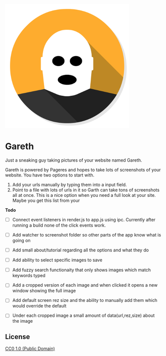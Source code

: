 <img src="https://github.com/Blumed/Electron-Screenshots/blob/master/icons/Apps-CSGO.png" width="400px" height="400px" alt="Gareth Mac App">

# Gareth

Just a sneaking guy taking pictures of your website named Gareth.

Gareth is powered by Pageres and hopes to take lots of screenshots of your website. You have two options to start with.

1. Add your urls manually by typing them into a input field.
2. Point to a file with lots of urls in it so Garth can take tons of screenshots all at once. This is a nice option when you need a full look at your site. Maybe you get this list from your

**Todo**

- [ ] Connect event listeners in render.js to app.js using ipc. Currently after running a build none of the click events work.
- [ ] Add watcher to screenshot folder so other parts of the app know what is going on
- [ ] Add small about/tutorial regarding all the options and what they do
- [ ] Add ability to select specific images to save
- [ ] Add fuzzy search functionaity that only shows images which match keywords typed
- [ ] Add a cropped version of each image and when clicked it opens a new window showing the full image
- [ ] Add default screen rez size and the ability to manually add them which would override the default
- [ ] Under each cropped image a small amount of data(url,rez,size) about the image



## License

[CC0 1.0 (Public Domain)](LICENSE.md)
